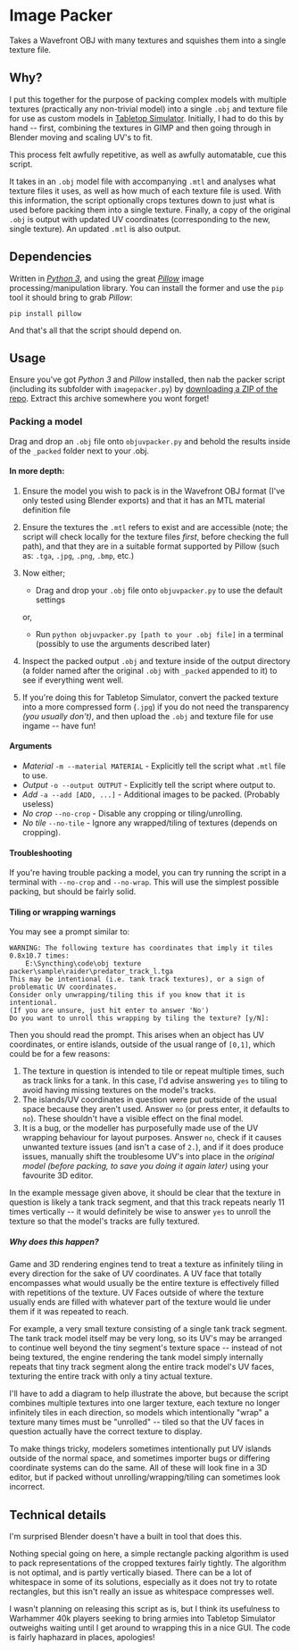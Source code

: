 # Image Packer
Takes a Wavefront OBJ with many textures and squishes them into a single texture file.

## Why?
I put this together for the purpose of packing complex models with multiple textures (practically any non-trivial model) into a single `.obj` and texture file for use as custom models in [Tabletop Simulator](http://berserk-games.com/tabletop-simulator/).
Initially, I had to do this by hand -- first, combining the textures in GIMP and then going through in Blender moving and scaling UV's to fit.

This process felt awfully repetitive, as well as awfully automatable, cue this script.

It takes in an `.obj` model file with accompanying `.mtl` and analyses what texture files it uses, as well as how much of each texture file is used. With this information, the script optionally crops textures down to just what is used before packing them into a single texture. Finally, a copy of the original `.obj` is output with updated UV coordinates (corresponding to the new, single texture). An updated `.mtl` is also output.

## Dependencies
Written in [*Python 3*](https://www.python.org/downloads/), and using the great [*Pillow*](https://python-pillow.github.io/) image processing/manipulation library.
You can install the former and use the `pip` tool it should bring to grab *Pillow*:

    pip install pillow

And that's all that the script should depend on.

## Usage
Ensure you've got *Python 3* and *Pillow* installed, then nab the packer script (including its subfolder with `imagepacker.py`) by [downloading a ZIP of the repo](https://github.com/theFroh/imagepacker/archive/master.zip).
Extract this archive somewhere you wont forget!

### Packing a model
Drag and drop an `.obj` file onto `objuvpacker.py` and behold the results inside of the `_packed` folder next to your .obj.

#### In more depth:

1. Ensure the model you wish to pack is in the Wavefront OBJ format (I've only tested using Blender exports) and that it has an MTL material definition file
2. Ensure the textures the `.mtl` refers to exist and are accessible (note; the script will check locally for the texture files *first*, before checking the full path), and that they are in a suitable format supported by Pillow (such as: `.tga`, `.jpg`, `.png`, `.bmp`, etc.)
3. Now either;
    - Drag and drop your `.obj` file onto `objuvpacker.py` to use the default settings

    or,

    - Run `python objuvpacker.py [path to your .obj file]` in a terminal (possibly to use the arguments described later)
4. Inspect the packed output `.obj` and texture inside of the output directory (a folder named after the original `.obj` with `_packed` appended to it) to see if everything went well.
5. If you're doing this for Tabletop Simulator, convert the packed texture into a more compressed form (`.jpg`) if you do not need the transparency *(you usually don't)*, and then upload the `.obj` and texture file for use ingame -- have fun!

#### Arguments

- *Material* `-m --material MATERIAL` - Explicitly tell the script what `.mtl` file to use.
- *Output* `-o --output OUTPUT` - Explicitly tell the script where output to.
- *Add* `-a --add [ADD, ...]` - Additional images to be packed. (Probably useless)
- *No crop* `--no-crop` - Disable any cropping or tiling/unrolling.
- *No tile* `--no-tile` - Ignore any wrapped/tiling of textures (depends on cropping).

#### Troubleshooting
If you're having trouble packing a model, you can try running the script in a terminal with `--no-crop` and `--no-wrap`. This will use the simplest possible packing, but should be fairly solid.

#### Tiling or wrapping warnings
You may see a prompt similar to:

    WARNING: The following texture has coordinates that imply it tiles 0.8x10.7 times:
        E:\Syncthing\code\obj texture packer\sample\raider\predator_track_l.tga
    This may be intentional (i.e. tank track textures), or a sign of problematic UV coordinates.
    Consider only unwrapping/tiling this if you know that it is intentional.
    (If you are unsure, just hit enter to answer 'No')
    Do you want to unroll this wrapping by tiling the texture? [y/N]:

Then you should read the prompt. This arises when an object has UV coordinates, or entire islands, outside of the usual range of `[0,1]`, which could be for a few reasons:

1. The texture in question is intended to tile or repeat multiple times, such as track links for a tank. In this case, I'd advise answering `yes` to tiling to avoid having missing textures on the model's tracks.
2. The islands/UV coordinates in question were put outside of the usual space because they aren't used. Answer `no` (or press enter, it defaults to `no`). These shouldn't have a visible effect on the final model.
3. It is a bug, or the modeller has purposefully made use of the UV wrapping behaviour for layout purposes. Answer `no`, check if it causes unwanted texture issues (and isn't a case of `2.`), and if it does produce issues, manually shift the troublesome UV's into place in the *original model (before packing, to save you doing it again later)* using your favourite 3D editor.

In the example message given above, it should be clear that the texture in question is likely a tank track segment, and that this track repeats nearly 11 times vertically -- it would definitely be wise to answer `yes` to unroll the texture so that the model's tracks are fully textured.

##### Why does this happen?
Game and 3D rendering engines tend to treat a texture as infinitely tiling in every direction for the sake of UV coordinates. A UV face that totally encompasses what would usually be the entire texture is effectively filled with repetitions of the texture. UV Faces outside of where the texture usually ends are filled with whatever part of the texture would lie under them if it was repeated to reach.

For example, a very small texture consisting of a single tank track segment. The tank track model itself may be very long, so its UV's may be arranged to continue well beyond the tiny segment's texture space -- instead of not being textured, the engine rendering the tank model simply internally repeats that tiny track segment along the entire track model's UV faces, texturing the entire track with only a tiny actual texture.

I'll have to add a diagram to help illustrate the above, but because the script combines multiple textures into one larger texture, each texture no longer infinitely tiles in each direction, so models which intentionally "wrap" a texture many times must be "unrolled" -- tiled so that the UV faces in question actually have the correct texture to display.

To make things tricky, modelers sometimes intentionally put UV islands outside of the normal space, and sometimes importer bugs or differing coordinate systems can do the same. All of these will look fine in a 3D editor, but if packed without unrolling/wrapping/tiling can sometimes look incorrect.

## Technical details

I'm surprised Blender doesn't have a built in tool that does this.

Nothing special going on here, a simple rectangle packing algorithm is used to pack representations of the cropped textures fairly tightly. The algorithm is not optimal, and is partly vertically biased. There can be a lot of whitespace in some of its solutions, especially as it does not try to rotate rectangles, but this isn't really an issue as whitespace compresses well.

I wasn't planning on releasing this script as is, but I think its usefulness to Warhammer 40k players seeking to bring armies into Tabletop Simulator outweighs waiting until I get around to wrapping this in a nice GUI. The code is fairly haphazard in places, apologies!
